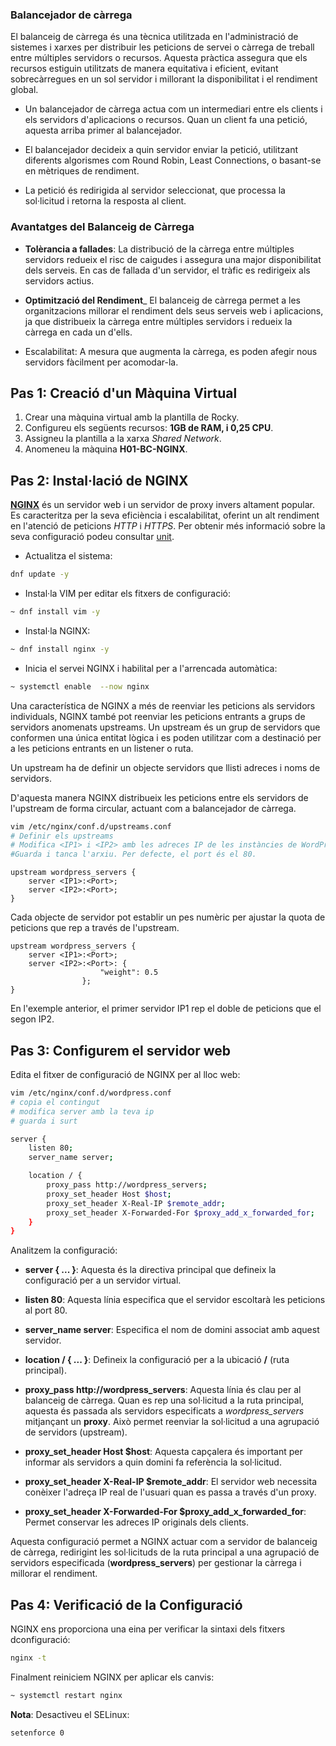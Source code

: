 ### Balancejador de càrrega

El balanceig de càrrega és una tècnica utilitzada en l'administració de sistemes i xarxes per distribuir les peticions de servei o càrrega de treball entre múltiples servidors o recursos. Aquesta pràctica assegura que els recursos estiguin utilitzats de manera equitativa i eficient, evitant sobrecàrregues en un sol servidor i millorant la disponibilitat i el rendiment global.

* Un balancejador de càrrega actua com un intermediari entre els clients i els servidors d'aplicacions o recursos. Quan un client fa una petició, aquesta arriba primer al balancejador.

* El balancejador decideix a quin servidor enviar la petició, utilitzant diferents algorismes com Round Robin, Least Connections, o basant-se en mètriques de rendiment.

* La petició és redirigida al servidor seleccionat, que processa la sol·licitud i retorna la resposta al client.

### Avantatges del Balanceig de Càrrega

* **Tolèrancia a fallades**: La distribució de la càrrega entre múltiples servidors redueix el risc de caigudes i assegura una major disponibilitat dels serveis. En cas de fallada d'un servidor, el tràfic es redirigeix als servidors actius.
   
* **Optimització del Rendiment**_
El balanceig de càrrega permet a les organitzacions millorar el rendiment dels seus serveis web i aplicacions, ja que distribueix la càrrega entre múltiples servidors i redueix la càrrega en cada un d'ells.

* Escalabilitat: A mesura que augmenta la càrrega, es poden afegir nous servidors fàcilment per acomodar-la.

## Pas 1: Creació d'un Màquina Virtual

1. Crear una màquina virtual amb la plantilla de Rocky.
2. Configureu els següents recursos: **1GB de RAM, i 0,25 CPU**.
3. Assigneu la plantilla a la xarxa *Shared Network*.
4. Anomeneu la màquina **H01-BC-NGINX**.

## Pas 2: Instal·lació de NGINX

**[NGINX](https://www.nginx.com/)** és un servidor web i un servidor de proxy invers altament popular. Es caracteritza per la seva eficiència i escalabilitat, oferint un alt rendiment en l'atenció de peticions *HTTP* i *HTTPS*. Per obtenir més informació sobre la seva configuració podeu consultar [unit](https://unit.nginx.org/).


* Actualitza el sistema:

```sh
dnf update -y
```

* Instal·la VIM per editar els fitxers de configuració:

```sh
~ dnf install vim -y
```

* Instal·la NGINX:

```sh
~ dnf install nginx -y
```

* Inicia el servei NGINX i habilital
per a l'arrencada automàtica:

```sh
~ systemctl enable  --now nginx
```

Una característica de NGINX a més de reenviar les peticions als servidors individuals, NGINX també pot reenviar les peticions entrants a grups de servidors anomenats upstreams. Un upstream és un grup de servidors que conformen una única entitat lògica i es poden utilitzar com a destinació per a les peticions entrants en un listener o ruta.

Un upstream ha de definir un objecte servidors que llisti adreces i noms de servidors.

D'aquesta manera NGINX distribueix les peticions entre els servidors de l'upstream de forma circular, actuant com a balancejador de càrrega.

```bash
vim /etc/nginx/conf.d/upstreams.conf
# Definir els upstreams
# Modifica <IP1> i <IP2> amb les adreces IP de les instàncies de WordPress i <Port> amb el port en què s'escolta WordPress.
#Guarda i tanca l'arxiu. Per defecte, el port és el 80.
```

```nginx
upstream wordpress_servers {
    server <IP1>:<Port>;
    server <IP2>:<Port>;
}
```

Cada objecte de servidor pot establir un pes numèric per ajustar la quota de peticions que rep a través de l'upstream. 

```nginx
upstream wordpress_servers {
    server <IP1>:<Port>;
    server <IP2>:<Port>: {
                    "weight": 0.5
                };
}
```

En l'exemple anterior, el primer servidor IP1 rep el doble de peticions que el segon IP2.

## Pas 3: Configurem el servidor web

Edita el fitxer de configuració de NGINX per al lloc web:

```sh
vim /etc/nginx/conf.d/wordpress.conf
# copia el contingut
# modifica server amb la teva ip
# guarda i surt
```

```sh
server {
    listen 80;
    server_name server;

    location / {
        proxy_pass http://wordpress_servers;
        proxy_set_header Host $host;
        proxy_set_header X-Real-IP $remote_addr;
        proxy_set_header X-Forwarded-For $proxy_add_x_forwarded_for;
    }
}
```

Analitzem la configuració:

* **server { ... }**: Aquesta és la directiva principal que defineix la configuració per a un servidor virtual.

* **listen 80**: Aquesta línia especifica que el servidor escoltarà les peticions al port 80.

* **server_name server**: Especifica el nom de domini associat amb aquest servidor.

* **location / { ... }**: Defineix la configuració per a la ubicació **/** (ruta principal).

* **proxy_pass http://wordpress_servers**: Aquesta línia és clau per al balanceig de càrrega. Quan es rep una sol·licitud a la ruta principal, aquesta és passada als servidors especificats a *wordpress_servers* mitjançant un **proxy**. Això permet reenviar la sol·licitud a una agrupació de servidors (upstream).

* **proxy_set_header Host $host**: Aquesta capçalera és important per informar als servidors  a quin domini  fa referència la sol·licitud.

* **proxy_set_header X-Real-IP $remote_addr**: El servidor web necessita conèixer l'adreça IP real de l'usuari quan es passa a través d'un proxy.

* **proxy_set_header X-Forwarded-For $proxy_add_x_forwarded_for**: Permet conservar les adreces IP originals dels clients.

Aquesta configuració permet a NGINX actuar com a servidor de balanceig de càrrega, redirigint les sol·licituds de la ruta principal a una agrupació de servidors especificada (**wordpress_servers**) per gestionar la càrrega i millorar el rendiment.

## Pas 4: Verificació de la Configuració 

NGINX ens proporciona una eina per verificar la sintaxi dels fitxers dconfiguració:

```sh
nginx -t
```

Finalment reiniciem NGINX per aplicar els canvis:

```sh
~ systemctl restart nginx
```

**Nota**: Desactiveu el SELinux:

```sh
setenforce 0
```